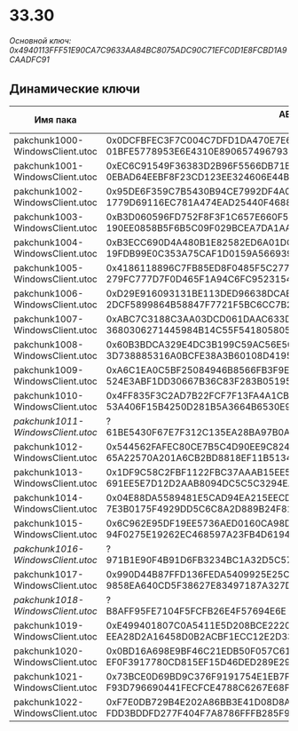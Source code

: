 # 33.30

###### Основной ключ: 0x4940113FFF51E90CA7C9633AA84BC8075ADC90C71EFC0D1E8FCBD1A9CAADFC91

## Динамические ключи

| Имя пака                          | AES Ключ</br>GUID                                                                                       | HiRes Текстуры |
|-----------------------------------|---------------------------------------------------------------------------------------------------------|----------------|
| pakchunk1000-WindowsClient.utoc   | 0x0DCFBFEC3F7C004C7DFD1DA470E7E647120D105E3BBFB27353D55A84A746542F</br>01BFE5778953E6E4310E890657496793 | ❌             |
| pakchunk1001-WindowsClient.utoc   | 0xEC6C91549F36383D2B96F5566DB71B754679522EC27EB60FDC761D07E6B06764</br>0EBAD64EEBF8F23CD123EE324606E44B | ❌             |
| pakchunk1002-WindowsClient.utoc   | 0x95DE6F359C7B5430B94CE7992DF4A07F57BD77AC3D102E63DB529A92FE48396A</br>1779D69116EC781A474EAD25440F4688 | ✔️             |
| pakchunk1003-WindowsClient.utoc   | 0xB3D060596FD752F8F3F1C657E660F5B67A3E17E3BF73648BD70FB262E3CECEA2</br>190EE0858B5F6B5C09F029BCEA7DA1AA | ✔️             |
| pakchunk1004-WindowsClient.utoc   | 0xB3ECC690D4A480B1E82582ED6A01DCD0BE534F24D870CBDBD98ABF368A2ADEF3</br>19FDB99E0C353A75CAF1D0159A566939 | ✔️             |
| pakchunk1005-WindowsClient.utoc   | 0x4186118896C7FB85ED8F0485F5C277155B208D8730CD1AEAC7D237E779CB26F6</br>279FC777D7F0D465F1A94C6FC9523154 | ❌             |
| pakchunk1006-WindowsClient.utoc   | 0xD29E916093131BE113DED96638DCABF767199D89F3F80574D496603AD71E992D</br>2DCF5899864B58847F7721F5BC6CC7B2 | ✔️             |
| pakchunk1007-WindowsClient.utoc   | 0xABC7C3188C3AA03DCD061DAAC633DC6AD4E7B1826C44450AE4CF14DC01903869</br>3680306271445984B14C55F541805805 | ❌             |
| pakchunk1008-WindowsClient.utoc   | 0x60B3BDCA329E4DC3B199C59AC56E500ABBBFA25DA6B1547EFC0F6701B904F8E1</br>3D738885316A0BCFE38A3B60108D4195 | ✔️             |
| pakchunk1009-WindowsClient.utoc   | 0xA6C1EA0C5BF25084946B8566FB3F9EF24A50FDBC53C9B2589298A372F4631E26</br>524E3ABF1DD30667B36C83F283B05195 | ✔️             |
| pakchunk1010-WindowsClient.utoc   | 0x4FF835F3C2AD7B22FCF7F13FA4A1CB18A6F6D67CC6E416E81C1DB63F387F3979</br>53A406F15B4250D281B5A3664B6530E9 | ✔️             |
| *pakchunk1011-WindowsClient.utoc* | ?</br>61BE5430F67E7F312C135EA28BA97B0A | ❌             |
| pakchunk1012-WindowsClient.utoc   | 0x544562FAFEC80CE7B5C4D90EE9C824E9DFBEC9C4F8D807A30C732F640B21BCF6</br>65A22570A201A6CB2BD8818EF11B5134 | ✔️             |
| pakchunk1013-WindowsClient.utoc   | 0x1DF9C58C2FBF1122FBC37AAAB15EE55DEFBF486400449227009DB11D766F1C90</br>691EE5E7D12D2AAB8094DC5C5C3294EA | ✔️             |
| pakchunk1014-WindowsClient.utoc   | 0x04E88DA5589481E5CAD94EA215EECD4B97397E01DACABA479CD31A4761DAEF1C</br>7E3B0175F4929DD5C6C8A2D889B24F81 | ✔️             |
| pakchunk1015-WindowsClient.utoc   | 0x6C962E95DF19EE5736AED0160CA98DC2704FBF5E616E152DEFAE26A2128136A0</br>94F0275E19262EC468597A23FB4D6194 | ❌             |
| *pakchunk1016-WindowsClient.utoc* | ?</br>971B1E90F4B91D6FB3234BC1A32D5C57 | ❌             |
| pakchunk1017-WindowsClient.utoc   | 0x990D44B87FFD136FEDA5409925E25CF60498EC2951E46E5C3826C86BD911EF5A</br>9858EA640CD5F38627E83497187A327D | ❌             |
| *pakchunk1018-WindowsClient.utoc* | ?</br>B8AFF95FE7104F5FCFB26E4F57694E6E | ✔️             |
| pakchunk1019-WindowsClient.utoc   | 0xE499401807C0A5411E5D208BCE2220EF525E0DCE2307288EF77D7AAB1C862B91</br>EEA28D2A16458D0B2ACBF1ECC12E2D33 | ✔️             |
| pakchunk1020-WindowsClient.utoc   | 0x0BD16A698E9BF46C21EDB50F057C6166636D57224FC71BFC944B173E85C4DE72</br>EF0F3917780CD815EF15D46DED289E29 | ❌             |
| pakchunk1021-WindowsClient.utoc   | 0x73BCE0D69BD9C376F9191754E1EB7F8FC9847ECDCC43354588FE40E26ABB6208</br>F93D796690441FECFCE4788C6267E68F | ✔️             |
| pakchunk1022-WindowsClient.utoc   | 0xF7E0DB729B4E202A86BB3E41D08D8A0D12B2247929AD107D30660323ED449044</br>FDD3BDDFD277F404F7A8786FFFB285F9 | ✔️             |
